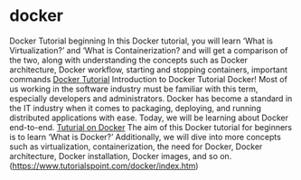 # docker
Docker Tutorial beginning
In this Docker tutorial, you will learn ‘What is Virtualization?’ and ‘What is Containerization? and will get a comparison of the two, along with understanding the concepts such as Docker architecture, Docker workflow, starting and stopping containers, important commands 
[Docker Tutorial](https://www.tutorialspoint.com/docker/index.htm)
Introduction to Docker Tutorial
Docker! Most of us working in the software industry must be familiar with this term, especially developers and administrators. Docker has become a standard in the IT industry when it comes to packaging, deploying, and running distributed applications with ease. Today, we will be learning about Docker end-to-end.
[Tuturial on Docker](https://www.tutorialspoint.com/docker/index.htm)
The aim of this Docker tutorial for beginners is to learn ‘What is Docker?’ Additionally, we will dive into more concepts such as virtualization, containerization, the need for Docker, Docker architecture, Docker installation, Docker images, and so on.
(https://www.tutorialspoint.com/docker/index.htm)

